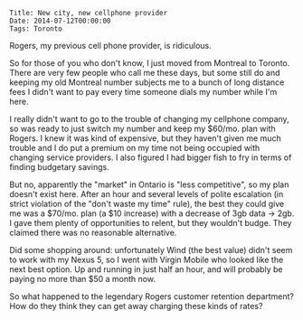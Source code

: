     Title: New city, new cellphone provider
    Date: 2014-07-12T00:00:00
    Tags: Toronto

Rogers, my previous cell phone provider, is ridiculous.

So for those of you who don't know, I just moved from Montreal to Toronto. There are very few people who call me these days, but some still do and keeping my old Montreal number subjects me to a bunch of long distance fees I didn't want to pay every time someone dials my number while I'm here.

I really didn't want to go to the trouble of changing my cellphone company, so was ready to just switch my number and keep my $60/mo. plan with Rogers. I knew it was kind of expensive, but they haven't given me much trouble and I do put a premium on my time not being occupied with changing service providers. I also figured I had bigger fish to fry in terms of finding budgetary savings.

But no, apparently the "market" in Ontario is "less competitive", so my plan doesn't exist here. After an hour and several levels of polite escalation (in strict violation of the "don't waste my time" rule), the best they could give me was a $70/mo. plan (a $10 increase) with a decrease of 3gb data -> 2gb. I gave them plenty of opportunities to relent, but they wouldn't budge. They claimed there was no reasonable alternative.

Did some shopping around: unfortunately Wind (the best value) didn't seem to work with my Nexus 5, so I went with Virgin Mobile who looked like the next best option. Up and running in just half an hour, and will probably be paying no more than $50 a month now.

So what happened to the legendary Rogers customer retention department? How do they think they can get away charging these kinds of rates?
